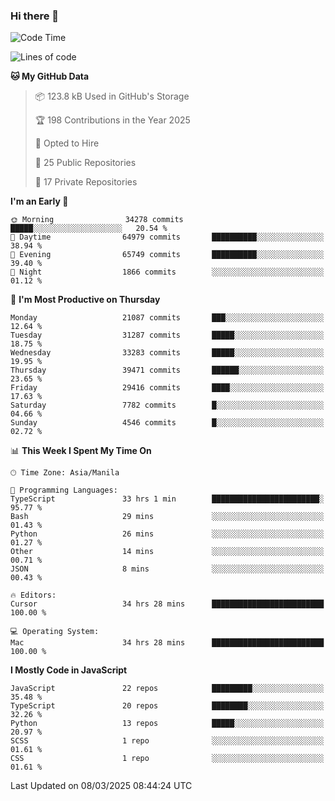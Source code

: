 ### Hi there 👋

<!--START_SECTION:waka-->
![Code Time](http://img.shields.io/badge/Code%20Time-1%2C519%20hrs%2055%20mins-blue)

![Lines of code](https://img.shields.io/badge/From%20Hello%20World%20I%27ve%20Written-63.9%20million%20lines%20of%20code-blue)

**🐱 My GitHub Data** 

> 📦 123.8 kB Used in GitHub's Storage 
 > 
> 🏆 198 Contributions in the Year 2025
 > 
> 💼 Opted to Hire
 > 
> 📜 25 Public Repositories 
 > 
> 🔑 17 Private Repositories 
 > 
**I'm an Early 🐤** 

```text
🌞 Morning                34278 commits       █████░░░░░░░░░░░░░░░░░░░░   20.54 % 
🌆 Daytime                64979 commits       ██████████░░░░░░░░░░░░░░░   38.94 % 
🌃 Evening                65749 commits       ██████████░░░░░░░░░░░░░░░   39.40 % 
🌙 Night                  1866 commits        ░░░░░░░░░░░░░░░░░░░░░░░░░   01.12 % 
```
📅 **I'm Most Productive on Thursday** 

```text
Monday                   21087 commits       ███░░░░░░░░░░░░░░░░░░░░░░   12.64 % 
Tuesday                  31287 commits       █████░░░░░░░░░░░░░░░░░░░░   18.75 % 
Wednesday                33283 commits       █████░░░░░░░░░░░░░░░░░░░░   19.95 % 
Thursday                 39471 commits       ██████░░░░░░░░░░░░░░░░░░░   23.65 % 
Friday                   29416 commits       ████░░░░░░░░░░░░░░░░░░░░░   17.63 % 
Saturday                 7782 commits        █░░░░░░░░░░░░░░░░░░░░░░░░   04.66 % 
Sunday                   4546 commits        █░░░░░░░░░░░░░░░░░░░░░░░░   02.72 % 
```


📊 **This Week I Spent My Time On** 

```text
🕑︎ Time Zone: Asia/Manila

💬 Programming Languages: 
TypeScript               33 hrs 1 min        ████████████████████████░   95.77 % 
Bash                     29 mins             ░░░░░░░░░░░░░░░░░░░░░░░░░   01.43 % 
Python                   26 mins             ░░░░░░░░░░░░░░░░░░░░░░░░░   01.27 % 
Other                    14 mins             ░░░░░░░░░░░░░░░░░░░░░░░░░   00.71 % 
JSON                     8 mins              ░░░░░░░░░░░░░░░░░░░░░░░░░   00.43 % 

🔥 Editors: 
Cursor                   34 hrs 28 mins      █████████████████████████   100.00 % 

💻 Operating System: 
Mac                      34 hrs 28 mins      █████████████████████████   100.00 % 
```

**I Mostly Code in JavaScript** 

```text
JavaScript               22 repos            █████████░░░░░░░░░░░░░░░░   35.48 % 
TypeScript               20 repos            ████████░░░░░░░░░░░░░░░░░   32.26 % 
Python                   13 repos            █████░░░░░░░░░░░░░░░░░░░░   20.97 % 
SCSS                     1 repo              ░░░░░░░░░░░░░░░░░░░░░░░░░   01.61 % 
CSS                      1 repo              ░░░░░░░░░░░░░░░░░░░░░░░░░   01.61 % 
```




 Last Updated on 08/03/2025 08:44:24 UTC
<!--END_SECTION:waka-->
